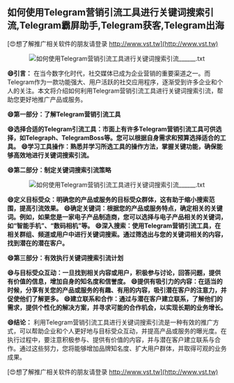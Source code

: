 ## **如何使用Telegram营销引流工具进行关键词搜索引流,Telegram霸屏助手,Telegram获客,Telegram出海**

[😍想了解推广相关软件的朋友请登录 http://www.vst.tw](http://www.vst.tw)

 <center><img src="https://vst.tw/MP4/tuiguang/png/3.png" alt="如何使用Telegram营销引流工具进行关键词搜索引流______.txt"></center>

**😄引言：**
在当今数字化时代，社交媒体已成为企业营销的重要渠道之一。而Telegram作为一款功能强大、用户活跃的社交应用程序，逐渐受到许多企业和个人的关注。本文将介绍如何利用Telegram营销引流工具进行关键词搜索引流，帮助您更好地推广产品或服务。

**😄第一部分：了解Telegram营销引流工具**

**😄选择合适的Telegram引流工具：市面上有许多Telegram营销引流工具可供选择，如Telegraph、TelegramBoss等。您可以根据自身需求和预算选择适合的工具。**
**😄学习工具操作：熟悉并学习所选工具的操作方法，掌握关键功能，确保能够高效地进行关键词搜索引流。**

**😄第二部分：制定关键词搜索引流策略**

 <center><img src="https://vst.tw/MP4/tuiguang/png/5.png" alt="如何使用Telegram营销引流工具进行关键词搜索引流______.txt"></center>

**😄定义目标受众：明确您的产品或服务的目标受众群体，这有助于缩小搜索范围，提高引流效果。**
**😄确定关键词：根据您的产品或服务特点，确定相关的关键词。例如，如果您是一家电子产品制造商，您可以选择与电子产品相关的关键词，如“智能手机”、“数码相机”等。**
**😄深入搜索：使用Telegram营销引流工具，在相关群组、频道或用户中进行关键词搜索。通过筛选出与您的关键词相关的内容，找到潜在的潜在客户。**

**😄第三部分：有效执行关键词搜索引流计划**

**😄与目标受众互动：一旦找到相关内容或用户，积极参与讨论，回答问题，提供有价值的信息，增加自身的知名度和信誉度。**
**😄提供有吸引力的内容：在适当的时候，分享有关您的产品或服务的有趣、有用的内容，吸引潜在客户的注意力，并促使他们了解更多。**
**😄建立联系和合作：通过与潜在客户建立联系，了解他们的需求，提供个性化的解决方案，并寻求可能的合作机会，以实现长期的业务增长。**

**😄结论：**
利用Telegram营销引流工具进行关键词搜索引流是一种有效的推广方式，可以帮助企业和个人更好地与目标受众互动，并提高产品或服务的曝光度。在执行过程中，要注意积极参与、提供有价值的内容，并与潜在客户建立联系与合作。通过这些努力，您将能够增加品牌知名度、扩大用户群体，并取得可观的业务成果。

[😍想了解推广相关软件的朋友请登录 http://www.vst.tw](http://www.vst.tw)




